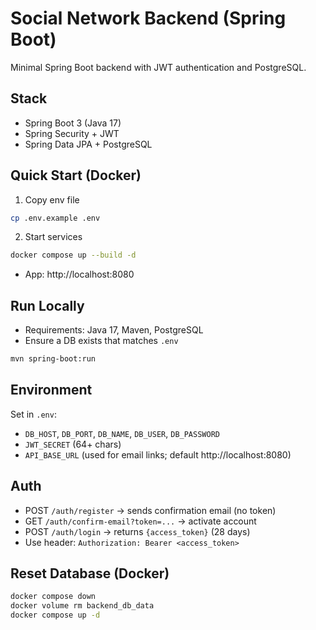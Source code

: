 # Social Network Backend (Spring Boot)

Minimal Spring Boot backend with JWT authentication and PostgreSQL.

## Stack
- Spring Boot 3 (Java 17)
- Spring Security + JWT
- Spring Data JPA + PostgreSQL

## Quick Start (Docker)
1) Copy env file
```bash
cp .env.example .env
```
2) Start services
```bash
docker compose up --build -d
```
- App: http://localhost:8080

## Run Locally
- Requirements: Java 17, Maven, PostgreSQL
- Ensure a DB exists that matches `.env`
```bash
mvn spring-boot:run
```

## Environment
Set in `.env`:
- `DB_HOST`, `DB_PORT`, `DB_NAME`, `DB_USER`, `DB_PASSWORD`
- `JWT_SECRET` (64+ chars)
- `API_BASE_URL` (used for email links; default http://localhost:8080)

## Auth
- POST `/auth/register` → sends confirmation email (no token)
- GET `/auth/confirm-email?token=...` → activate account
- POST `/auth/login` → returns `{access_token}` (28 days)
- Use header: `Authorization: Bearer <access_token>`

## Reset Database (Docker)
```bash
docker compose down
docker volume rm backend_db_data
docker compose up -d
```
